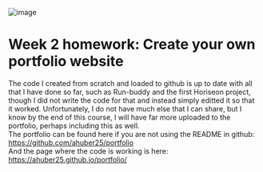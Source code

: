 ![image](https://user-images.githubusercontent.com/104536689/169394372-8d367f26-92fe-4c59-a55c-d6dc1de28993.png)

# Week 2 homework: Create your own portfolio website

The code I created from scratch and loaded to github is up to date with all that I have done so far, such as Run-buddy and the first Horiseon project, though I did not write the code for that and instead simply editted it so that it worked. Unfortunately, I do not have much else that I can share, but I know by the end of this course, I will have far more uploaded to the portfolio, perhaps including this as well.    
The portfolio can be found here if you are not using the README in github: https://github.com/ahuber25/portfolio    
And the page where the code is working is here: https://ahuber25.github.io/portfolio/
